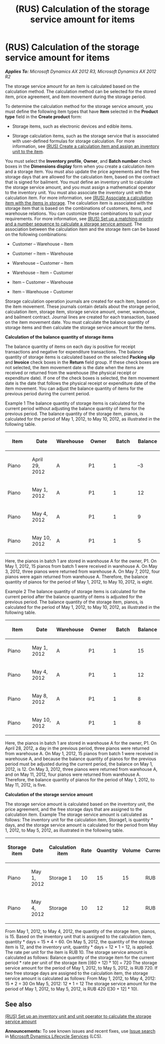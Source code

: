 ﻿---
title: (RUS) Calculation of the storage service amount for items
TOCTitle: (RUS) Calculation of the storage service amount for items
ms:assetid: 11f313eb-d4e0-47e0-ac7f-7abf734664f0
ms:mtpsurl: https://technet.microsoft.com/en-us/library/JJ711401(v=AX.60)
ms:contentKeyID: 49387221
ms.date: 04/18/2014
mtps_version: v=AX.60
---

# (RUS) Calculation of the storage service amount for items 


_**Applies To:** Microsoft Dynamics AX 2012 R3, Microsoft Dynamics AX 2012 R2_

The storage service amount for an item is calculated based on the calculation method. The calculation method can be selected for the stored item, price agreement, and item movement during the storage period.

To determine the calculation method for the storage service amount, you must define the following item types that have **Item** selected in the **Product type** field in the **Create product** form:

  - Storage items, such as electronic devices and edible items.

  - Storage calculation items, such as the storage service that is associated with user-defined formulas for storage calculation. For more information, see [(RUS) Create a calculation item and assign an inventory unit to the item](rus-create-a-calculation-item-and-assign-an-inventory-unit-to-the-item.md).

You must select the **Inventory profile**, **Owner**, and **Batch number** check boxes in the **Dimensions display** form when you create a calculation item and a storage item. You must also update the price agreements and the free storage days that are allowed for the calculation item, based on the contract that is signed for bailment. You must define an inventory unit to calculate the storage service amount, and you must assign a mathematical operator to the inventory unit. You must also associate the inventory unit with the calculation item. For more information, see [(RUS) Associate a calculation item with the items in storage](rus-associate-a-calculation-item-with-the-items-in-storage.md). The calculation item is associated with the storage item that is based on the combinations of customers, items, and warehouse relations. You can customize these combinations to suit your requirements. For more information, see [(RUS) Set up a matching priority and a number sequence to calculate a storage service amount](rus-set-up-a-matching-priority-and-a-number-sequence-to-calculate-a-storage-service-amount.md). The association between the calculation item and the storage item can be based on the following combinations:

  - Customer – Warehouse – Item

  - Customer – Item – Warehouse

  - Warehouse – Customer – Item

  - Warehouse – Item – Customer

  - Item – Customer – Warehouse

  - Item – Warehouse – Customer

Storage calculation operation journals are created for each item, based on the item movement. These journals contain details about the storage period, calculation item, storage item, storage service amount, owner, warehouse, and bailment contract. Journal lines are created for each transaction, based on the item movement date. You must calculate the balance quantity of storage items and then calculate the storage service amount for the items.

**Calculation of the balance quantity of storage items**

The balance quantity of items on each day is positive for receipt transactions and negative for expenditure transactions. The balance quantity of storage items is calculated based on the selected **Packing slip** and **Invoice** check boxes in the **Return** field group. If these check boxes are not selected, the item movement date is the date when the items are received or returned from the warehouse (the physical receipt or expenditure date). If one of the check boxes is selected, the item movement date is the date that follows the physical receipt or expenditure date of the item movement. You can adjust the balance quantity of items for the previous period during the current period.

Example 1 The balance quantity of storage items is calculated for the current period without adjusting the balance quantity of items for the previous period. The balance quantity of the storage item, pianos, is calculated for the period of May 1, 2012, to May 10, 2012, as illustrated in the following table.

<table style="width:100%;">
<colgroup>
<col style="width: 16%" />
<col style="width: 16%" />
<col style="width: 16%" />
<col style="width: 16%" />
<col style="width: 16%" />
<col style="width: 16%" />
</colgroup>
<thead>
<tr class="header">
<th><p>Item</p></th>
<th><p>Date</p></th>
<th><p>Warehouse</p></th>
<th><p>Owner</p></th>
<th><p>Batch</p></th>
<th><p>Balance</p></th>
</tr>
</thead>
<tbody>
<tr class="odd">
<td><p>Piano</p></td>
<td><p>April 29, 2012</p></td>
<td><p>A</p></td>
<td><p>P1</p></td>
<td><p>1</p></td>
<td><p>–3</p></td>
</tr>
<tr class="even">
<td><p>Piano</p></td>
<td><p>May 1, 2012</p></td>
<td><p>A</p></td>
<td><p>P1</p></td>
<td><p>1</p></td>
<td><p>12</p></td>
</tr>
<tr class="odd">
<td><p>Piano</p></td>
<td><p>May 4, 2012</p></td>
<td><p>A</p></td>
<td><p>P1</p></td>
<td><p>1</p></td>
<td><p>9</p></td>
</tr>
<tr class="even">
<td><p>Piano</p></td>
<td><p>May 10, 2012</p></td>
<td><p>A</p></td>
<td><p>P1</p></td>
<td><p>1</p></td>
<td><p>5</p></td>
</tr>
</tbody>
</table>


Here, the pianos in batch 1 are stored in warehouse A for the owner, P1. On May 1, 2012, 15 pianos from batch 1 were received in warehouse A. On May 3, 2012, three pianos were returned from warehouse A. On May 7, 2012, four pianos were again returned from warehouse A. Therefore, the balance quantity of pianos for the period of May 1, 2012, to May 10, 2012, is eight.

Example 2 The balance quantity of storage items is calculated for the current period after the balance quantity of items is adjusted for the previous period. The balance quantity of the storage item, pianos, is calculated for the period of May 1, 2012, to May 10, 2012, as illustrated in the following table.

<table style="width:100%;">
<colgroup>
<col style="width: 16%" />
<col style="width: 16%" />
<col style="width: 16%" />
<col style="width: 16%" />
<col style="width: 16%" />
<col style="width: 16%" />
</colgroup>
<thead>
<tr class="header">
<th><p>Item</p></th>
<th><p>Date</p></th>
<th><p>Warehouse</p></th>
<th><p>Owner</p></th>
<th><p>Batch</p></th>
<th><p>Balance</p></th>
</tr>
</thead>
<tbody>
<tr class="odd">
<td><p>Piano</p></td>
<td><p>May 1, 2012</p></td>
<td><p>A</p></td>
<td><p>P1</p></td>
<td><p>1</p></td>
<td><p>15</p></td>
</tr>
<tr class="even">
<td><p>Piano</p></td>
<td><p>May 4, 2012</p></td>
<td><p>A</p></td>
<td><p>P1</p></td>
<td><p>1</p></td>
<td><p>12</p></td>
</tr>
<tr class="odd">
<td><p>Piano</p></td>
<td><p>May 8, 2012</p></td>
<td><p>A</p></td>
<td><p>P1</p></td>
<td><p>1</p></td>
<td><p>8</p></td>
</tr>
<tr class="even">
<td><p>Piano</p></td>
<td><p>May 10, 2012</p></td>
<td><p>A</p></td>
<td><p>P1</p></td>
<td><p>1</p></td>
<td><p>8</p></td>
</tr>
</tbody>
</table>


Here, the pianos in batch 1 are stored in warehouse A for the owner, P1. On April 28, 2012, a day in the previous period, three pianos were returned from warehouse A. On May 1, 2012, 15 pianos from batch 1 were received in warehouse A, and because the balance quantity of pianos for the previous period must be adjusted during the current period, the balance on May 1, 2012, is 12. On May 3, 2012, three pianos were returned from warehouse A, and on May 11, 2012, four pianos were returned from warehouse A. Therefore, the balance quantity of pianos for the period of May 1, 2012, to May 11, 2012, is five.

**Calculation of the storage service amount**

The storage service amount is calculated based on the inventory unit, the price agreement, and the free storage days that are assigned to the calculation item. Example The storage service amount is calculated as follows: The inventory unit for the calculation item, Storage1, is quantity \* days, and the storage service amount is calculated for the period from May 1, 2012, to May 5, 2012, as illustrated in the following table.

<table style="width:100%;">
<colgroup>
<col style="width: 14%" />
<col style="width: 14%" />
<col style="width: 14%" />
<col style="width: 14%" />
<col style="width: 14%" />
<col style="width: 14%" />
<col style="width: 14%" />
</colgroup>
<thead>
<tr class="header">
<th><p>Storage item</p></th>
<th><p>Date</p></th>
<th><p>Calculation item</p></th>
<th><p>Rate</p></th>
<th><p>Quantity</p></th>
<th><p>Volume</p></th>
<th><p>Currency</p></th>
</tr>
</thead>
<tbody>
<tr class="odd">
<td><p>Piano</p></td>
<td><p>May 1, 2012</p></td>
<td><p>Storage 1</p></td>
<td><p>10</p></td>
<td><p>15</p></td>
<td><p>15</p></td>
<td><p>RUB</p></td>
</tr>
<tr class="even">
<td><p>Piano</p></td>
<td><p>May 4, 2012</p></td>
<td><p>Storage</p></td>
<td><p>10</p></td>
<td><p>12</p></td>
<td><p>12</p></td>
<td><p>RUB</p></td>
</tr>
</tbody>
</table>


From May 1, 2012, to May 4, 2012, the quantity of the storage item, pianos, is 15. Based on the inventory unit that is assigned to the calculation item, quantity \* days = 15 \* 4 = 60. On May 5, 2012, the quantity of the storage item is 12, and the inventory unit, quantity \* days = 12 \* 1 = 12, is applied. The rate per unit for the item is RUB 10. The storage service amount is calculated as follows: Balance quantity of the storage item for the current period \* rate per unit of the storage item \[(60 + 12) \* 10\] = 720 The storage service amount for the period of May 1, 2012, to May 5, 2012, is RUB 720. If two free storage days are assigned to the calculation item, the storage service amount is calculated as follows: From May 1, 2012, to May 4, 2012: 15 \* 2 = 30 On May 5, 2012: 12 \* 1 = 12 The storage service amount for the period of May 1, 2012, to May 5, 2012, is RUB 420 (\[30 + 12\] \* 10).

## See also

[(RUS) Set up an inventory unit and unit operator to calculate the storage service amount](rus-set-up-an-inventory-unit-and-unit-operator-to-calculate-the-storage-service-amount.md)

  
**Announcements:** To see known issues and recent fixes, use [Issue search](http://go.microsoft.com/fwlink/?linkid=389258) in [Microsoft Dynamics Lifecycle Services](http://go.microsoft.com/fwlink/?linkid=306505) (LCS).

